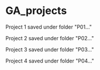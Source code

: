 # GA_projects

Project 1 saved under folder "P01..."

Project 2 saved under folder "P02..."

Project 3 saved under folder "P03..."

Project 4 saved under folder "P04..."
